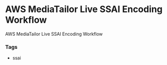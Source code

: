 # AWS MediaTailor Live SSAI Encoding Workflow

AWS MediaTailor Live SSAI Encoding Workflow

### Tags

  - ssai